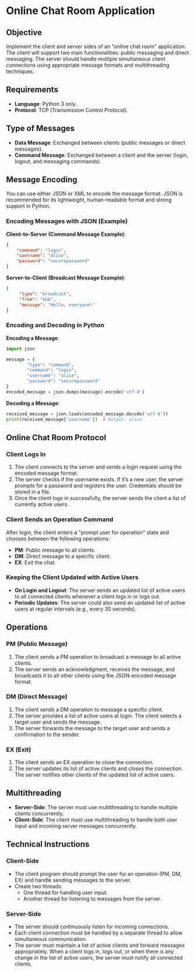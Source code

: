 # Online Chat Room Application

## Objective

Implement the client and server sides of an "online chat room" application. The client will support two main functionalities: public messaging and direct messaging. The server should handle multiple simultaneous client connections using appropriate message formats and multithreading techniques.

## Requirements

- **Language**: Python 3 only.
- **Protocol**: TCP (Transmission Control Protocol).

## Type of Messages

- **Data Message**: Exchanged between clients (public messages or direct messages).
- **Command Message**: Exchanged between a client and the server (login, logout, and messaging commands).

## Message Encoding

You can use either JSON or XML to encode the message format. JSON is recommended for its lightweight, human-readable format and strong support in Python.

### Encoding Messages with JSON (Example)

**Client-to-Server (Command Message Example)**:

```json
{
    "command": "login",
    "username": "alice",
    "password": "securepassword"
}
```

**Server-to-Client (Broadcast Message Example)**:

```json
{
     "type": "broadcast",
     "from": "bob",
     "message": "Hello, everyone!"
}
```

### Encoding and Decoding in Python

**Encoding a Message**:

```python
import json

message = {
        "type": "command",
        "command": "login",
        "username": "alice",
        "password": "securepassword"
}
encoded_message = json.dumps(message).encode('utf-8')
```

**Decoding a Message**:

```python
received_message = json.loads(encoded_message.decode('utf-8'))
print(received_message['username'])  # Output: alice
```

## Online Chat Room Protocol

### Client Logs In

1. The client connects to the server and sends a login request using the encoded message format.
2. The server checks if the username exists. If it’s a new user, the server prompts for a password and registers the user. Credentials should be stored in a file.
3. Once the client logs in successfully, the server sends the client a list of currently active users.

### Client Sends an Operation Command

After login, the client enters a "prompt user for operation" state and chooses between the following operations:

- **PM**: Public message to all clients.
- **DM**: Direct message to a specific client.
- **EX**: Exit the chat.

### Keeping the Client Updated with Active Users

- **On Login and Logout**: The server sends an updated list of active users to all connected clients whenever a client logs in or logs out.
- **Periodic Updates**: The server could also send an updated list of active users at regular intervals (e.g., every 30 seconds).

## Operations

### PM (Public Message)

1. The client sends a PM operation to broadcast a message to all active clients.
2. The server sends an acknowledgment, receives the message, and broadcasts it to all other clients using the JSON-encoded message format.

### DM (Direct Message)

1. The client sends a DM operation to message a specific client.
2. The server provides a list of active users at login. The client selects a target user and sends the message.
3. The server forwards the message to the target user and sends a confirmation to the sender.

### EX (Exit)

1. The client sends an EX operation to close the connection.
2. The server updates its list of active clients and closes the connection. The server notifies other clients of the updated list of active users.

## Multithreading

- **Server-Side**: The server must use multithreading to handle multiple clients concurrently.
- **Client-Side**: The client must use multithreading to handle both user input and incoming server messages concurrently.

## Technical Instructions

### Client-Side

- The client program should prompt the user for an operation (PM, DM, EX) and handle sending messages to the server.
- Create two threads:
  - One thread for handling user input.
  - Another thread for listening to messages from the server.

### Server-Side

- The server should continuously listen for incoming connections.
- Each client connection must be handled by a separate thread to allow simultaneous communication.
- The server must maintain a list of active clients and forward messages appropriately. When a client logs in, logs out, or when there is any change in the list of active users, the server must notify all connected clients.
